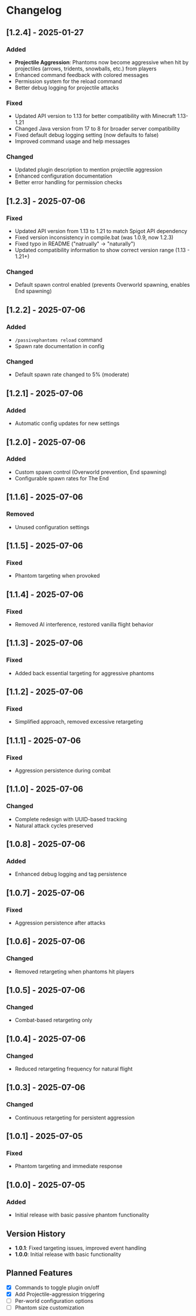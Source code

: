 # Changelog

## [1.2.4] - 2025-01-27

### Added
- **Projectile Aggression**: Phantoms now become aggressive when hit by projectiles (arrows, tridents, snowballs, etc.) from players
- Enhanced command feedback with colored messages
- Permission system for the reload command
- Better debug logging for projectile attacks

### Fixed
- Updated API version to 1.13 for better compatibility with Minecraft 1.13-1.21
- Changed Java version from 17 to 8 for broader server compatibility
- Fixed default debug logging setting (now defaults to false)
- Improved command usage and help messages

### Changed
- Updated plugin description to mention projectile aggression
- Enhanced configuration documentation
- Better error handling for permission checks

## [1.2.3] - 2025-07-06

### Fixed
- Updated API version from 1.13 to 1.21 to match Spigot API dependency
- Fixed version inconsistency in compile.bat (was 1.0.9, now 1.2.3)
- Fixed typo in README ("natrually" → "naturally")
- Updated compatibility information to show correct version range (1.13 - 1.21+)

### Changed
- Default spawn control enabled (prevents Overworld spawning, enables End spawning)

## [1.2.2] - 2025-07-06

### Added
- `/passivephantoms reload` command
- Spawn rate documentation in config

### Changed
- Default spawn rate changed to 5% (moderate)

## [1.2.1] - 2025-07-06

### Added
- Automatic config updates for new settings

## [1.2.0] - 2025-07-06

### Added
- Custom spawn control (Overworld prevention, End spawning)
- Configurable spawn rates for The End

## [1.1.6] - 2025-07-06

### Removed
- Unused configuration settings

## [1.1.5] - 2025-07-06

### Fixed
- Phantom targeting when provoked

## [1.1.4] - 2025-07-06

### Fixed
- Removed AI interference, restored vanilla flight behavior

## [1.1.3] - 2025-07-06

### Fixed
- Added back essential targeting for aggressive phantoms

## [1.1.2] - 2025-07-06

### Fixed
- Simplified approach, removed excessive retargeting

## [1.1.1] - 2025-07-06

### Fixed
- Aggression persistence during combat

## [1.1.0] - 2025-07-06

### Changed
- Complete redesign with UUID-based tracking
- Natural attack cycles preserved

## [1.0.8] - 2025-07-06

### Added
- Enhanced debug logging and tag persistence

## [1.0.7] - 2025-07-06

### Fixed
- Aggression persistence after attacks

## [1.0.6] - 2025-07-06

### Changed
- Removed retargeting when phantoms hit players

## [1.0.5] - 2025-07-06

### Changed
- Combat-based retargeting only

## [1.0.4] - 2025-07-06

### Changed
- Reduced retargeting frequency for natural flight

## [1.0.3] - 2025-07-06

### Changed
- Continuous retargeting for persistent aggression

## [1.0.1] - 2025-07-05

### Fixed
- Phantom targeting and immediate response

## [1.0.0] - 2025-07-05

### Added
- Initial release with basic passive phantom functionality

## Version History

- **1.0.1**: Fixed targeting issues, improved event handling
- **1.0.0**: Initial release with basic functionality

## Planned Features

- [x] Commands to toggle plugin on/off
- [x] Add Projectile-aggression triggering
- [ ] Per-world configuration options
- [ ] Phantom size customization
